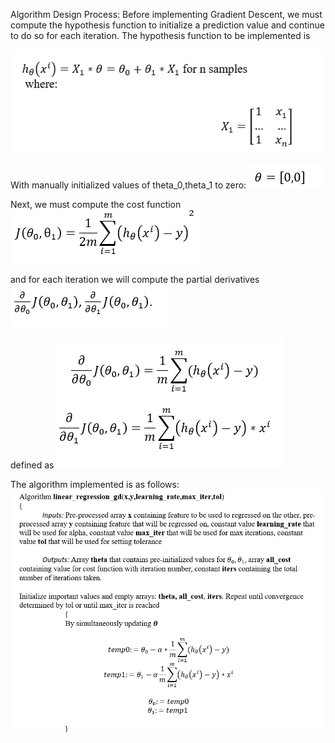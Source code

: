 Algorithm Design Process:
Before implementing Gradient Descent, we must compute the hypothesis function to initialize a prediction value and continue to do so for each iteration.
The hypothesis function to be implemented is 

![hypothesis function](figures/gradient1.PNG)

With manually initialized values of theta_0,theta_1 to zero:
![theta vector](figures/gradient2.PNG)

Next, we must compute the cost function
![cost function](figures/gradient3.PNG)

and for each iteration we will compute the partial derivatives 
![partials](figures/gradient4.PNG)

defined as
![partial equations](figures/gradient5.PNG)


The algorithm implemented is as follows:
![algorithm](figures/algo.PNG)
